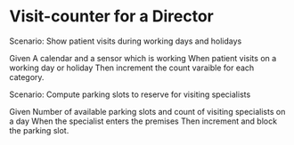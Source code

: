 # Visit-counter for a Director

Scenario: Show patient visits during working days and holidays

  Given A calendar and a sensor which is working
  When patient visits on a working day or holiday
  Then increment the count varaible for each category.

Scenario: Compute parking slots to reserve for visiting specialists

  Given Number of available parking slots and count of 
  visiting specialists on a day
  When the specialist enters the premises
  Then increment and block the parking slot.
